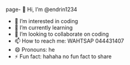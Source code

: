 page- 👋 Hi, I’m @endrin1234
- 👀 I’m interested in coding
- 🌱 I’m currently learning 
- 💞️ I’m looking to collaborate on coding
- 📫 How to reach me: WAHTSAP 044431407
- 😄 Pronouns: he
- ⚡ Fun fact: hahaha no fun fact to share

<!---
endrin1234/endrin1234 is a ✨ special ✨ repository because its `README.md` (this file) appears on your GitHub profile.
You can click the Preview link to take a look at your changes.
--->

